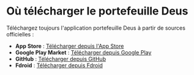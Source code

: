 # Où télécharger le portefeuille Deus

Téléchargez toujours l'application portefeuille Deus à partir de sources officielles :

- **App Store** : [Télécharger depuis l'App Store](https://apps.apple.com/app/bank-bitcoin-wallet/id1447619907?ls=1)
- **Google Play Market** : [Télécharger depuis Google Play](https://play.google.com/store/apps/details?id=io.deuswallet.bankwallet)
- **GitHub** : [Télécharger depuis GitHub](https://github.com/deuswallet/deus-wallet-android/releases)
- **Fdroid** : [Télécharger depuis Fdroid](https://f-droid.org/en/packages/io.deuswallet.bankwallet/)
